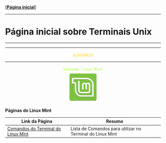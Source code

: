 [[**Página inicial**](https://f4nt0.github.io/PR0GR4M1NG)]

---
# Página inicial sobre Terminais Unix
---

---

<center>
    <code style="color : gold">GLOSSÁRIO</code>
</center>

---


<center>
    <code style="color : greenyellow">Sistema Linux Mint</code>
</center>

<center>
    <img src="../../img/linux-mint.png" width="100">
</center>

**Páginas do Linux Mint**

Link da Página|Resumo
|---|---|
[Comandos do Terminal do Linux Mint](../term_unix/mint-command.md)| Lista de Comandos para utilizar no Terminal do Linux Mint
